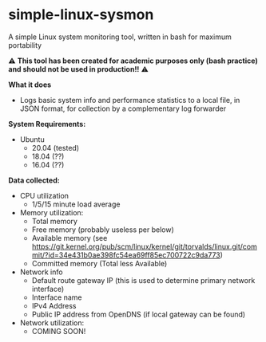 # simple-linux-sysmon
A simple Linux system monitoring tool, written in bash for maximum portability

⚠️ **This tool has been created for academic purposes only (bash practice) and should not be used in production!!** ⚠️

**What it does**
- Logs basic system info and performance statistics to a local file, in JSON format, for collection by a complementary log forwarder

**System Requirements:**
- Ubuntu
  - 20.04 (tested)
  - 18.04 (??)
  - 16.04 (??)

**Data collected:**
- CPU utilization
  - 1/5/15 minute load average
- Memory utilization:
  - Total memory
  - Free memory (probably useless per below)
  - Available memory (see https://git.kernel.org/pub/scm/linux/kernel/git/torvalds/linux.git/commit/?id=34e431b0ae398fc54ea69ff85ec700722c9da773)
  - Committed memory (Total less Available)
- Network info
  - Default route gateway IP (this is used to determine primary network interface)
  - Interface name
  - IPv4 Address
  - Public IP address from OpenDNS (if local gateway can be found)
- Network utilization:
  - COMING SOON!
